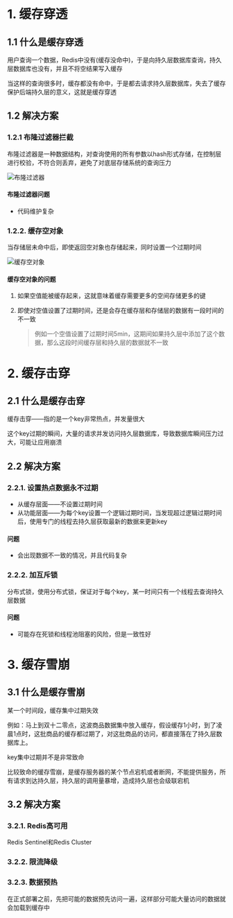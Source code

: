 # 1. 缓存穿透

## 1.1 什么是缓存穿透

用户查询一个数据，Redis中没有(缓存没命中)，于是向持久层数据库查询，持久层数据库也没有，并且不将空结果写入缓存

当这样的查询很多时，缓存都没有命中，于是都去请求持久层数据库，失去了缓存保护后端持久层的意义，这就是缓存穿透

## 1.2 解决方案

### 1.2.1 布隆过滤器拦截

布隆过滤器是一种数据结构，对查询使用的所有参数以hash形式存储，在控制层进行校验，不符合则丢弃，避免了对底层存储系统的查询压力

![布隆过滤器](D:\桌面\Notes\Notes\数据库\Redis\p\布隆过滤器.png)

#### 布隆过滤器问题

* 代码维护复杂



### 1.2.2. 缓存空对象

当存储层未命中后，即使返回空对象也存储起来，同时设置一个过期时间

![缓存空对象](D:\桌面\Notes\Notes\数据库\Redis\p\缓存空对象.png)

#### **缓存空对象的问题**

1. 如果空值能被缓存起来，这就意味着缓存需要更多的空间存储更多的键

2. 即使对空值设置了过期时间，还是会存在缓存层和存储层的数据有一段时间的不一致

   > 例如一个空值设置了过期时间5min，这期间如果持久层中添加了这个数据，那么这段时间缓存层和持久层的数据就不一致

# 2. 缓存击穿

## 2.1 什么是缓存击穿

缓存击穿——指的是一个key非常热点，并发量很大

这个key过期的瞬间，大量的请求并发访问持久层数据库，导致数据库瞬间压力过大，可能让应用崩溃

## 2.2 解决方案

### 2.2.1. 设置热点数据永不过期

* 从缓存层面——不设置过期时间
* 从功能层面——为每个key设置一个逻辑过期时间，当发现超过逻辑过期时间后，使用专门的线程去持久层获取最新的数据来更新key

#### 问题

* 会出现数据不一致的情况，并且代码复杂

### 2.2.2. 加互斥锁

分布式锁，使用分布式锁，保证对于每个key，某一时间只有一个线程去查询持久层数据

#### 问题

* 可能存在死锁和线程池阻塞的风险，但是一致性好



# 3. 缓存雪崩

## 3.1 什么是缓存雪崩

某一个时间段，缓存集中过期失效

例如：马上到双十二零点，这波商品数据集中放入缓存，假设缓存1小时，到了凌晨1点时，这批商品的缓存都过期了，对这批商品的访问，都直接落在了持久层数据库上。

key集中过期并不是非常致命

比较致命的缓存雪崩，是缓存服务器的某个节点宕机或者断网，不能提供服务，所有请求到达持久层，持久层的调用量暴增，造成持久层也会级联宕机

## 3.2 解决方案

### 3.2.1. Redis高可用

Redis Sentinel和Redis Cluster

### 3.2.2. 限流降级

### 3.2.3. 数据预热

在正式部署之前，先把可能的数据预先访问一遍，这样部分可能大量访问的数据就会加载到缓存中